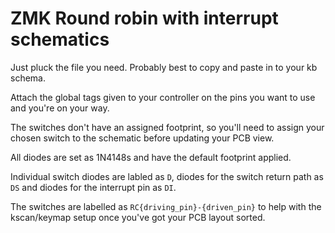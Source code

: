 # ZMK Round robin with interrupt schematics

Just pluck the file you need. Probably best to copy and paste in to your kb schema.

Attach the global tags given to your controller on the pins you want to use and you're on your way.

The switches don't have an assigned footprint, so you'll need to assign your chosen switch to the schematic before updating your PCB view.

All diodes are set as 1N4148s and have the default footprint applied.

Individual switch diodes are labled as `D`, diodes for the switch return path as `DS` and diodes for the interrupt pin as `DI`.

The switches are labelled as `RC{driving_pin}-{driven_pin}` to help with the kscan/keymap setup once you've got your PCB layout sorted.
